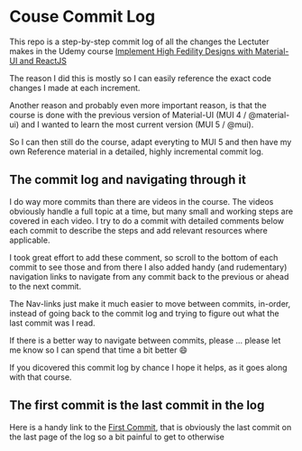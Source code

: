 # Couse Commit Log

This repo is a step-by-step commit log of all the changes the Lectuter makes in the Udemy course [Implement High Fedility Designs with Material-UI and ReactJS](https://www.udemy.com/share/102FSw3@HhMnIjr0GPsnedp8ZCgMxFK_v8akZ6RwCgLIR_SAkDe8EAqqztv2J1CFlSYackny/)

The reason I did this is mostly so I can easily reference the exact code changes I made at each increment.

Another reason and probably even more important reason, is that the course is done with the previous version of Material-UI (MUI 4 / @material-ui) and I wanted to learn the most current version (MUI 5 / @mui).

So I can then still do the course, adapt everyting to MUI 5 and then have my own Reference material in a detailed, highly incremental commit log.

## The commit log and navigating through it

I do way more commits than there are videos in the course. The videos obviously handle a full topic at a time, but many small and working steps are covered in each video. I try to do a commit with detailed comments below each commit to describe the steps and add relevant resources where applicable.

I took great effort to add these comment, so scroll to the bottom of each commit to see those and from there I also added handy (and rudementary) navigation links to navigate from any commit back to the previous or ahead to the next commit.

The Nav-links just make it much easier to move between commits, in-order, instead of going back to the commit log and trying to figure out what the last commit was I read.

If there is a better way to navigate between commits, please ... please let me know so I can spend that time a bit better 😄

If you dicovered this commit log by chance I hope it helps, as it goes along with that course. 

## The first commit is the last commit in the log

Here is a handy link to the [First Commit](https://github.com/monello/hifi-material-ui/commit/95af34f1197892e8516804fbfafb607d950e61fd), that is obviously the last commit on the last page of the log so a bit painful to get to otherwise
